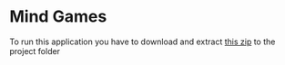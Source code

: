 # Mind Games

To run this application you have to download and extract [this zip](https://www.dropbox.com/s/15cx6em1954plmr/mind_game.zip?dl=0) to the project folder
